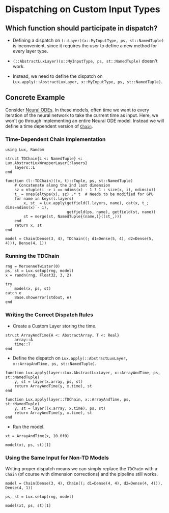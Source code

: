 # Dispatching on Custom Input Types

## Which function should participate in dispatch?

* Defining a dispatch on `(::Layer)(x::MyInputType, ps, st::NamedTuple)` is inconvenient,
  since it requires the user to define a new method for every layer type.

* `(::AbstractLuxLayer)(x::MyInputType, ps, st::NamedTuple)` doesn't work.

* Instead, we need to define the dispatch on
  `Lux.apply(::AbstractLuxLayer, x::MyInputType, ps, st::NamedTuple)`.

## Concrete Example

Consider [Neural ODEs](https://implicit-layers-tutorial.org/neural_odes/). In these models,
often time we want to every iteration of the neural network to take the current time as
input. Here, we won't go through implementing an entire Neural ODE model. Instead we will
define a time dependent version of [`Chain`](@ref).

### Time-Dependent Chain Implementation

```@example dispatch
using Lux, Random

struct TDChain{L <: NamedTuple} <: Lux.AbstractLuxWrapperLayer{:layers}
    layers::L
end

function (l::TDChain)((x, t)::Tuple, ps, st::NamedTuple)
    # Concatenate along the 2nd last dimension
    sz = ntuple(i -> i == ndims(x) - 1 ? 1 : size(x, i), ndims(x))
    t_ = ones(eltype(x), sz) .* t  # Needs to be modified for GPU
    for name in keys(l.layers)
        x, st_ = Lux.apply(getfield(l.layers, name), cat(x, t_; dims=ndims(x) - 1),
                           getfield(ps, name), getfield(st, name))
        st = merge(st, NamedTuple{(name,)}((st_,)))
    end
    return x, st
end

model = Chain(Dense(3, 4), TDChain((; d1=Dense(5, 4), d2=Dense(5, 4))), Dense(4, 1))
```

### Running the TDChain

```@example dispatch
rng = MersenneTwister(0)
ps, st = Lux.setup(rng, model)
x = randn(rng, Float32, 3, 2)

try
    model(x, ps, st)
catch e
    Base.showerror(stdout, e)
end
```

### Writing the Correct Dispatch Rules

* Create a Custom Layer storing the time.

```@example dispatch
struct ArrayAndTime{A <: AbstractArray, T <: Real}
    array::A
    time::T
end
```

* Define the dispatch on `Lux.apply(::AbstractLuxLayer, x::ArrayAndTime, ps, st::NamedTuple)`.

```@example dispatch
function Lux.apply(layer::Lux.AbstractLuxLayer, x::ArrayAndTime, ps, st::NamedTuple)
    y, st = layer(x.array, ps, st)
    return ArrayAndTime(y, x.time), st
end

function Lux.apply(layer::TDChain, x::ArrayAndTime, ps, st::NamedTuple)
    y, st = layer((x.array, x.time), ps, st)
    return ArrayAndTime(y, x.time), st
end
```

* Run the model.

```@example dispatch
xt = ArrayAndTime(x, 10.0f0)

model(xt, ps, st)[1]
```

### Using the Same Input for Non-TD Models

Writing proper dispatch means we can simply replace the `TDChain` with a `Chain` (of course
with dimension corrections) and the pipeline still works.

```@example dispatch
model = Chain(Dense(3, 4), Chain((; d1=Dense(4, 4), d2=Dense(4, 4))), Dense(4, 1))

ps, st = Lux.setup(rng, model)

model(xt, ps, st)[1]
```
